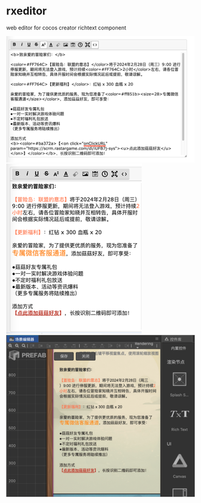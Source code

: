 # rxeditor
web editor for cocos creator richtext component

<img width="669" alt="1-fs8" src="1.png">
<br>
<img width="362" alt="2-fs8" src="2.png">
<br>
<img width="596" alt="3-fs8" src="3.png">

